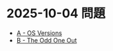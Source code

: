 # 2025-10-04 問題

- [A - OS Versions](https://atcoder.jp/contests/abc426/tasks/abc426_a)
- [B - The Odd One Out](https://atcoder.jp/contests/abc426/tasks/abc426_b)
